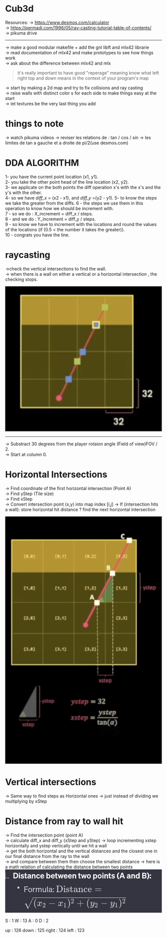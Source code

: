 # Cub3d
Resources:
 -> https://www.desmos.com/calculator  
 -> https://permadi.com/1996/05/ray-casting-tutorial-table-of-contents/  
 -> pikuma drive  
 **************

-> make a good modular makefile + add the gnl libft and mlx42 librarie  
-> read documentation of mlx42 and make prototypes to see how things work  
-> ask about the difference between mlx42 and mlx  

> it's really important to have good "reperage" meaning know what left right top and down means in the context of your program's map   

-> start by making a 2d map and try to fix collisions and ray casting  
-> raise walls with distinct color   s for each side to make things easy at the start  
-> let textures be the very last thing you add  

# things to note
 
-> watch pikuma videos
-> reviser les relations de : tan / cos / sin
-> les limites de tan a gauche et a droite de pi/2(use desmos.com)

# DDA ALGORITHM

1- you have the current point location (x1, y1).  
2- you take the other point head of the line location (x2, y2).  
3- we applicate on the both points the diff operation x's with the x's and the y's with the other.  
4- so we have *diff_x*  = (x2 - x1), and *diff_y* =(y2 - y1).
5- to know the *steps* we take the greater from the diffs.
6 -  the steps we use them in this operation to know how we should be increment with.  
7 - so we do :  X_increment = diff_x / steps.  
8 - and  we do :  Y_increment = diff_y / steps.  
9 - so know we have to increment with the locations and round the values of the locations (if (0.5 < the number it takes the greater)).  
10 - congrats you have the line.  

# raycasting

->check the vertical intersections to find the wall.  
-> when there is a wall on either a vertical or a horizontal intersection , the checking stops.  

![Alt text](<Screen Shot 2023-12-23 at 1.20.34 AM.png>)

*********************
->  Substract 30 degrees from the player rotaion angle (Field of view)FOV / 2.  
-> Start at column 0.  
 # Horizontal Intersections  
  
-> Find coordinate of the first horizontal intersection (Point A)  
-> Find yStep (Tile size)  
-> Find xStep  
-> Convert intersection point (x,y) into map index [i,j]
-> If (intersection hits a wall): store horizontal hit distance ? find the next horizontal intersection  

![Alt text](Horzontal-inter.png)  

# Vertical intersections

-> Same way to find steps as Horizontal ones 
-> just instead of dividing we multiplying by xStep  

# Distance from ray to wall hit  

-> Find the intersection point (point A)  
-> calculate diff_x and diff_y (xStep and yStep)
-> loop incrementing xstep horizontally and ystep vertically until we hit a wall  
-> get the both horizontal and the vertical distances and the closest one in our final distance from the ray to the wall  
-> and compare between them then choose the smallest distance
-> here is a math relation of calculating the distance between two points
![Alt text](<Screen Shot 2024-01-03 at 3.12.05 AM.png>)



S : 1
W : 13
A : 0
D : 2

up : 126
down : 125
right : 124
left : 123